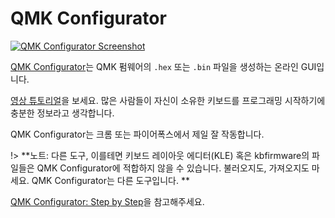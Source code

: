 # QMK Configurator

[![QMK Configurator Screenshot](https://i.imgur.com/anw9cOL.png)](https://config.qmk.fm/)

[QMK Configurator](https://config.qmk.fm)는 QMK 펌웨어의 `.hex` 또는 `.bin` 파일을 생성하는 온라인 GUI입니다.

[영상 튜토리얼](https://www.youtube.com/watch?v=-imgglzDMdY)을 보세요. 많은 사람들이 자신이 소유한 키보드를 프로그래밍 시작하기에 충분한 정보라고 생각합니다.

QMK Configurator는 크롬 또는 파이어폭스에서 제일 잘 작동합니다.

!> **노트: 다른 도구, 이를테면 키보드 레이아웃 에디터(KLE) 혹은 kbfirmware의 파일들은 QMK Configurator에 적합하지 않을 수 있습니다. 불러오지도, 가져오지도 마세요. QMK Configurator는 다른 도구입니다. **

[QMK Configurator: Step by Step](configurator_step_by_step.md)을 참고해주세요.
